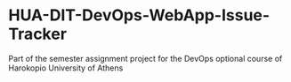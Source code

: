 # HUA-DIT-DevOps-WebApp-Issue-Tracker
Part of the semester assignment project for the DevOps optional course of Harokopio University of Athens
